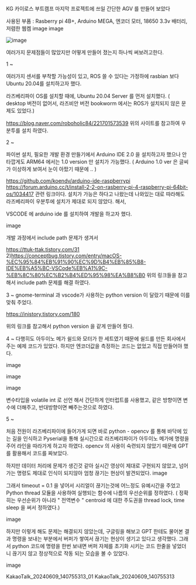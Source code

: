 KG 카이로스 부트캠프 마지막 프로젝트에 쓰일 간단한 AGV 를 만들어 보았다

사용된 부품 : Rasberry pi 4B+, Arduino MEGA, 엔코더 모터, 18650 3.3v 배터리, 저렴한 웹켐 image image

![image](https://github.com/HeaderHix/DIY_AGV/assets/166344986/b3bfec3f-e537-40b3-9c7b-42e88f5435ba)


여러가지 문제점들이 많았지만 어떻게 만들어 졌는지 하나씩 써보려고한다.

1 ~

여러가지 센서를 부착할 가능성이 있고, ROS 쓸 수 있다는 가정하에 rasbian 보다 Ubuntu 20.04를 설치하고자 했다.

라즈베리파이 OS를 설치할 때에, Ubuntu 20.04 Server 를 먼저 설치했다. ( desktop 버전이 없어서, 라즈비안 버전 bookworm 에서는 ROS가 설치되지 않은 문제도 있었다.)

https://blog.naver.com/roboholic84/221701573539 위의 사이트를 참고하여 우분투를 설치 하였다.

2 ~

파이썬 설치, 필요한 개발 환경 만들기에서 Arduino IDE 2.0 을 설치하고자 했으나 안타깝게도 ARM64 에서는 1.0 version 만 설치가 가능했다. ( Arduino 1.0 ver 은 글씨가 이상하게 보여서 눈이 아팠기 때문에 .. )

https://github.com/koendv/arduino-ide-raspberrypi
https://forum.arduino.cc/t/install-2-2-on-rasberry-pi-4-raspberry-pi-64bit-os/1034417
관련 링크이다. 설치가 가능은 하다고 나왔는데 나와있는 대로 따라해도 라즈베리파이 우분투에 설치가 제대로 되지 않았다. 해서,

VSCODE 에 arduino ide 를 설치하여 개발을 하고자 했다.

image

개발 과정에서 include path 문제가 생겨서

https://ttuk-ttak.tistory.com/31 2)https://conceptbug.tistory.com/entry/macOS-%EC%95%84%EB%91%90%EC%9D%B4%EB%85%B8-IDE%EB%A5%BC-VSCode%EB%A1%9C-%EB%8C%80%EC%B2%B4%ED%95%98%EA%B8%B0
위의 링크들을 참고해서 include path 문제를 해결 하였다.

3 ~ gnome-terminal 과 vscode가 사용하는 python version 이 달랐기 때문에 이를 맞춰 주었다.

https://inistory.tistory.com/180

위의 링크를 참고해서 python version 을 같게 만들어 줬다.

4 ~ 다행히도 아두이노 메가 쉴드와 모터가 한 세트였기 때문에 쉴드를 만든 회사에서 주는 예제 코드가 있었다. 하지만 엔코더값을 측정하는 코드는 없었고 직접 만들어야 했다.

image

image

image

변수타입을 volatile int 로 선언 해서 간단하게 인터럽트를 사용했고, 같은 방향이면 변수에 더해주고, 반대방향이면 빼주는것으로 하였다.

5 ~

처음 전원이 라즈베리파이에 들어가게 되면 바로 python - opencv 를 통해 바닥에 있는 길을 인식하고 Pyserial을 통해 실시간으로 라즈베리파이가 아두이노 메가에 명령을 주어 라인을 따라가게 하고자 하였다.
opencv 의 사용이 숙련되지 않았기 때문에 GPT 를 활용해서 코드를 짜보았다.

하지만 데이터 처리에 문제가 생긴것 같아 실시간 영상이 제대로 구현되지 않았고, 넘어가는 명령도 제대로 인식이 되지않아 엄청 끊기는 현상이 발견되었다. image

그래서 timeout = 0.1 을 넣어서 시리얼이 끊기는것에 어느정도 유예시간을 주었고 Python thread 모듈을 사용하여 실행되는 함수에 나름의 우선순위를 정하였다. ( 정확히는 우선순위가 아니라 " 전역변수 " centroid 에 대한 주도권을 thread lock, time sleep 을 써서 정하였다.)

image

하지만 이렇게 해도 문제는 해결되지 않았는데, 구글링을 해보고 GPT 한테도 물어본 결과 명령을 보내는 부분에서 버퍼가 쌓여서 끊기는 현상이 생기고 있다고 생각했다. 그래서 python 코드에 명령을 한번 보내면 버퍼 자체를 초기화 시키는 코드 한줄을 넣었더니 끊기지 않고 정상적으로 작동 되는 모습을 볼 수 있었다.

image

KakaoTalk_20240609_140755313_01 KakaoTalk_20240609_140755313
